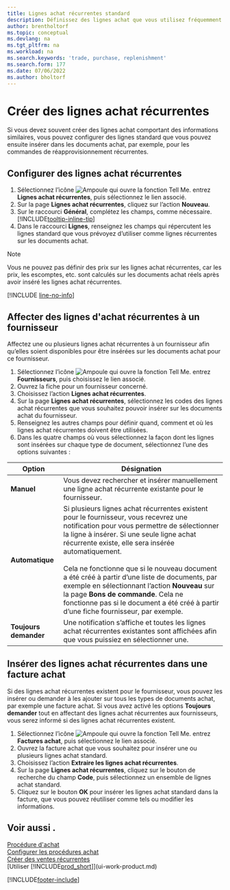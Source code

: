 ```yaml
---
title: Lignes achat récurrentes standard
description: Définissez des lignes achat que vous utilisez fréquemment pour les insérer dans des documents achat pour remplir rapidement les lignes avec des informations standard.
author: brentholtorf
ms.topic: conceptual
ms.devlang: na
ms.tgt_pltfrm: na
ms.workload: na
ms.search.keywords: 'trade, purchase, replenishment'
ms.search.form: 177
ms.date: 07/06/2022
ms.author: bholtorf
---
```

# <a name="create-recurring-purchase-lines"></a>Créer des lignes achat récurrentes

Si vous devez souvent créer des lignes achat comportant des informations similaires, vous pouvez configurer des lignes standard que vous pouvez ensuite insérer dans les documents achat, par exemple, pour les commandes de réapprovisionnement récurrentes.

## <a name="set-up-recurring-purchase-lines"></a>Configurer des lignes achat récurrentes

1. Sélectionnez l’icône ![Ampoule qui ouvre la fonction Tell Me.](media/ui-search/search_small.png "Dites-moi ce que vous voulez faire") entrez **Lignes achat récurrentes**, puis sélectionnez le lien associé.
2. Sur la page **Lignes achat récurrentes**, cliquez sur l’action **Nouveau**.
3. Sur le raccourci **Général**, complétez les champs, comme nécessaire. [!INCLUDE[tooltip-inline-tip](includes/tooltip-inline-tip_md.md)]
4. Dans le raccourci **Lignes**, renseignez les champs qui répercutent les lignes standard que vous prévoyez d’utiliser comme lignes récurrentes sur les documents achat.

> [!NOTE]
> Vous ne pouvez pas définir des prix sur les lignes achat récurrentes, car les prix, les escomptes, etc. sont calculés sur les documents achat réels après avoir inséré les lignes achat récurrentes.

[!INCLUDE [line-no-info](includes/line-no-info.md)]

## <a name="assign-recurring-purchase-lines-to-a-vendor"></a>Affecter des lignes d'achat récurrentes à un fournisseur

Affectez une ou plusieurs lignes achat récurrentes à un fournisseur afin qu’elles soient disponibles pour être insérées sur les documents achat pour ce fournisseur.

1. Sélectionnez l’icône ![Ampoule qui ouvre la fonction Tell Me.](media/ui-search/search_small.png "Dites-moi ce que vous voulez faire") entrez **Fournisseurs**, puis choisissez le lien associé.
2. Ouvrez la fiche pour un fournisseur concerné.
3. Choisissez l’action **Lignes achat récurrentes**.
4. Sur la page **Lignes achat récurrentes**, sélectionnez les codes des lignes achat récurrentes que vous souhaitez pouvoir insérer sur les documents achat du fournisseur.
5. Renseignez les autres champs pour définir quand, comment et où les lignes achat récurrentes doivent être utilisées.
6. Dans les quatre champs où vous sélectionnez la façon dont les lignes sont insérées sur chaque type de document, sélectionnez l’une des options suivantes :

|Option|Désignation|
|------|-----------|
|**Manuel**|Vous devez rechercher et insérer manuellement une ligne achat récurrente existante pour le fournisseur.|
|**Automatique**|Si plusieurs lignes achat récurrentes existent pour le fournisseur, vous recevrez une notification pour vous permettre de sélectionner la ligne à insérer. Si une seule ligne achat récurrente existe, elle sera insérée automatiquement.<br /><br />Cela ne fonctionne que si le nouveau document a été créé à partir d’une liste de documents, par exemple en sélectionnant l’action **Nouveau** sur la page **Bons de commande**. Cela ne fonctionne pas si le document a été créé à partir d’une fiche fournisseur, par exemple.|
|**Toujours demander**|Une notification s’affiche et toutes les lignes achat récurrentes existantes sont affichées afin que vous puissiez en sélectionner une.

## <a name="insert-recurring-purchase-lines-on-a-purchase-invoice"></a>Insérer des lignes achat récurrentes dans une facture achat

Si des lignes achat récurrentes existent pour le fournisseur, vous pouvez les insérer ou demander à les ajouter sur tous les types de documents achat, par exemple une facture achat. Si vous avez activé les options **Toujours demander** tout en affectant des lignes achat récurrentes aux fournisseurs, vous serez informé si des lignes achat récurrentes existent.

1. Sélectionnez l’icône ![Ampoule qui ouvre la fonction Tell Me.](media/ui-search/search_small.png "Dites-moi ce que vous voulez faire") entrez **Factures achat**, puis sélectionnez le lien associé.
2. Ouvrez la facture achat que vous souhaitez pour insérer une ou plusieurs lignes achat standard.
3. Choisissez l’action **Extraire les lignes achat récurrentes**.
4. Sur la page **Lignes achat récurrentes**, cliquez sur le bouton de recherche du champ **Code**, puis sélectionnez un ensemble de lignes achat standard.
5. Cliquez sur le bouton **OK** pour insérer les lignes achat standard dans la facture, que vous pouvez réutiliser comme tels ou modifier les informations.

## <a name="see-also"></a>Voir aussi .

[Procédure d'achat](purchasing-manage-purchasing.md)  
[Configurer les procédures achat](purchasing-setup-purchasing.md)  
[Créer des ventes récurrentes](sales-how-work-standard-lines.md)  
[Utiliser [!INCLUDE[prod_short](includes/prod_short.md)]](ui-work-product.md)  

[!INCLUDE[footer-include](includes/footer-banner.md)]

